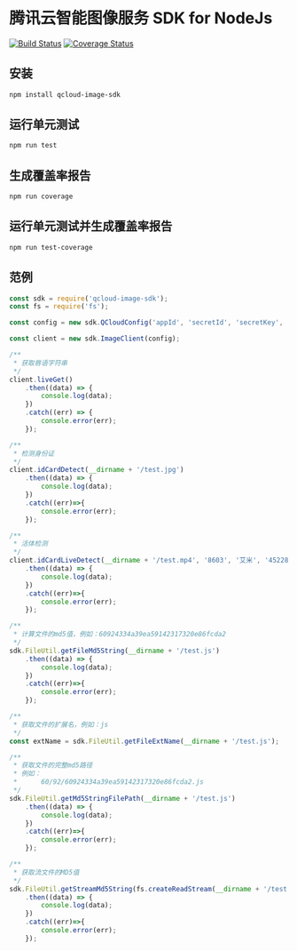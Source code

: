 # 腾讯云智能图像服务 SDK for NodeJs

[![Build Status](https://travis-ci.org/flavorzyb/qcloud-image-sdk.svg?branch=master)](https://travis-ci.org/flavorzyb/qcloud-image-sdk)
[![Coverage Status](https://coveralls.io/repos/github/flavorzyb/qcloud-image-sdk/badge.svg?branch=master)](https://coveralls.io/github/flavorzyb/qcloud-image-sdk?branch=master)

## 安装

```bash
npm install qcloud-image-sdk
```

## 运行单元测试

```bash
npm run test
```

## 生成覆盖率报告

```bash
npm run coverage
```

## 运行单元测试并生成覆盖率报告

```bash
npm run test-coverage
```

## 范例

```javascript
const sdk = require('qcloud-image-sdk');
const fs = require('fs');

const config = new sdk.QCloudConfig('appId', 'secretId', 'secretKey', 'bucket', 'region');

const client = new sdk.ImageClient(config);

/**
 * 获取唇语字符串
 */
client.liveGet()
    .then((data) => {
        console.log(data);
    })
    .catch((err) => {
        console.error(err);
    });

/**
 * 检测身份证
 */
client.idCardDetect(__dirname + '/test.jpg')
    .then((data) => {
        console.log(data);
    })
    .catch((err)=>{
        console.error(err);
    });

/**
 * 活体检测
 */
client.idCardLiveDetect(__dirname + '/test.mp4', '8603', '艾米', '4522876121211222222')
    .then((data) => {
        console.log(data);
    })
    .catch((err)=>{
        console.error(err);
    });

/**
 * 计算文件的md5值，例如：60924334a39ea59142317320e86fcda2
 */
sdk.FileUtil.getFileMd5String(__dirname + '/test.js')
    .then((data) => {
        console.log(data);
    })
    .catch((err)=>{
        console.error(err);
    });

/**
 * 获取文件的扩展名，例如：js
 */
const extName = sdk.FileUtil.getFileExtName(__dirname + '/test.js');

/**
 * 获取文件的完整md5路径
 * 例如：
 *      60/92/60924334a39ea59142317320e86fcda2.js
 */
sdk.FileUtil.getMd5StringFilePath(__dirname + '/test.js')
    .then((data) => {
        console.log(data);
    })
    .catch((err)=>{
        console.error(err);
    });

/**
 * 获取流文件的MD5值
 */
sdk.FileUtil.getStreamMd5String(fs.createReadStream(__dirname + '/test.js'))
    .then((data) => {
        console.log(data);
    })
    .catch((err)=>{
        console.error(err);
    });

```
